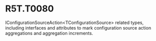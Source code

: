 # R5T.T0080
IConfigurationSourceAction&lt;TConfigurationSource> related types, including interfaces and attributes to mark configuration source action aggregations and aggregation increments.
